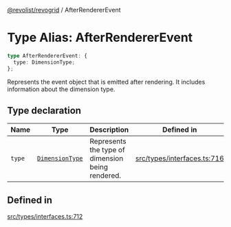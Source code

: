 [@revolist/revogrid](README.md) / AfterRendererEvent

# Type Alias: AfterRendererEvent

```ts
type AfterRendererEvent: {
  type: DimensionType;
};
```

Represents the event object that is emitted after rendering.
It includes information about the dimension type.

## Type declaration

| Name | Type | Description | Defined in |
| ------ | ------ | ------ | ------ |
| `type` | [`DimensionType`](TypeAlias.DimensionType.md) | Represents the type of dimension being rendered. | [src/types/interfaces.ts:716](https://github.com/revolist/revogrid/blob/c4e80f786890231c76aca88d327b090657d3fbb9/src/types/interfaces.ts#L716) |

## Defined in

[src/types/interfaces.ts:712](https://github.com/revolist/revogrid/blob/c4e80f786890231c76aca88d327b090657d3fbb9/src/types/interfaces.ts#L712)

